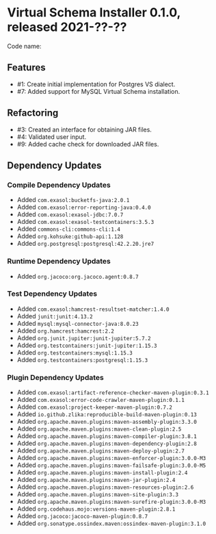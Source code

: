 # Virtual Schema Installer 0.1.0, released 2021-??-??

Code name: 

## Features

* #1: Create initial implementation for Postgres VS dialect.
* #7: Added support for MySQL Virtual Schema installation.

## Refactoring

* #3: Created an interface for obtaining JAR files.
* #4: Validated user input.
* #9: Added cache check for downloaded JAR files.

## Dependency Updates

### Compile Dependency Updates

* Added `com.exasol:bucketfs-java:2.0.1`
* Added `com.exasol:error-reporting-java:0.4.0`
* Added `com.exasol:exasol-jdbc:7.0.7`
* Added `com.exasol:exasol-testcontainers:3.5.3`
* Added `commons-cli:commons-cli:1.4`
* Added `org.kohsuke:github-api:1.128`
* Added `org.postgresql:postgresql:42.2.20.jre7`

### Runtime Dependency Updates

* Added `org.jacoco:org.jacoco.agent:0.8.7`

### Test Dependency Updates

* Added `com.exasol:hamcrest-resultset-matcher:1.4.0`
* Added `junit:junit:4.13.2`
* Added `mysql:mysql-connector-java:8.0.23`
* Added `org.hamcrest:hamcrest:2.2`
* Added `org.junit.jupiter:junit-jupiter:5.7.2`
* Added `org.testcontainers:junit-jupiter:1.15.3`
* Added `org.testcontainers:mysql:1.15.3`
* Added `org.testcontainers:postgresql:1.15.3`

### Plugin Dependency Updates

* Added `com.exasol:artifact-reference-checker-maven-plugin:0.3.1`
* Added `com.exasol:error-code-crawler-maven-plugin:0.1.1`
* Added `com.exasol:project-keeper-maven-plugin:0.7.2`
* Added `io.github.zlika:reproducible-build-maven-plugin:0.13`
* Added `org.apache.maven.plugins:maven-assembly-plugin:3.3.0`
* Added `org.apache.maven.plugins:maven-clean-plugin:2.5`
* Added `org.apache.maven.plugins:maven-compiler-plugin:3.8.1`
* Added `org.apache.maven.plugins:maven-dependency-plugin:2.8`
* Added `org.apache.maven.plugins:maven-deploy-plugin:2.7`
* Added `org.apache.maven.plugins:maven-enforcer-plugin:3.0.0-M3`
* Added `org.apache.maven.plugins:maven-failsafe-plugin:3.0.0-M5`
* Added `org.apache.maven.plugins:maven-install-plugin:2.4`
* Added `org.apache.maven.plugins:maven-jar-plugin:2.4`
* Added `org.apache.maven.plugins:maven-resources-plugin:2.6`
* Added `org.apache.maven.plugins:maven-site-plugin:3.3`
* Added `org.apache.maven.plugins:maven-surefire-plugin:3.0.0-M3`
* Added `org.codehaus.mojo:versions-maven-plugin:2.8.1`
* Added `org.jacoco:jacoco-maven-plugin:0.8.7`
* Added `org.sonatype.ossindex.maven:ossindex-maven-plugin:3.1.0`
